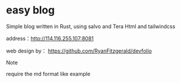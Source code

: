 # easy blog

Simple blog written in Rust, using salvo and Tera
Html and tailwindcss

address：http://114.116.255.107:8081

web design by： https://github.com/RyanFitzgerald/devfolio

> [!NOTE]
> require the md format like example
